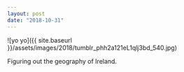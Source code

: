 ```yaml
---
layout: post
date: "2018-10-31"
---
```


![yo yo]({{ site.baseurl }}/assets/images/2018/tumblr_phh2a121eL1qlj3bd_540.jpg)

Figuring out the geography of Ireland.
